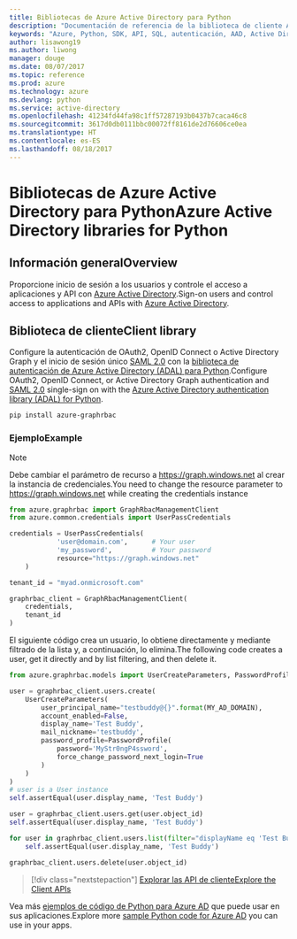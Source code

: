 ```yaml
---
title: Bibliotecas de Azure Active Directory para Python
description: "Documentación de referencia de la biblioteca de cliente Azure Active Directory para Python"
keywords: "Azure, Python, SDK, API, SQL, autenticación, AAD, Active Directory , Graph, OAuth 2.0"
author: lisawong19
ms.author: liwong
manager: douge
ms.date: 08/07/2017
ms.topic: reference
ms.prod: azure
ms.technology: azure
ms.devlang: python
ms.service: active-directory
ms.openlocfilehash: 41234fd44fa98c1ff57287193b0437b7caca46c8
ms.sourcegitcommit: 3617d0db0111bbc00072ff8161de2d76606ce0ea
ms.translationtype: HT
ms.contentlocale: es-ES
ms.lasthandoff: 08/18/2017
---
```

# <a name="azure-active-directory-libraries-for-python"></a><span data-ttu-id="a215e-104">Bibliotecas de Azure Active Directory para Python</span><span class="sxs-lookup"><span data-stu-id="a215e-104">Azure Active Directory libraries for Python</span></span>

## <a name="overview"></a><span data-ttu-id="a215e-105">Información general</span><span class="sxs-lookup"><span data-stu-id="a215e-105">Overview</span></span>

<span data-ttu-id="a215e-106">Proporcione inicio de sesión a los usuarios y controle el acceso a aplicaciones y API con [Azure Active Directory](/azure/active-directory/active-directory-whatis).</span><span class="sxs-lookup"><span data-stu-id="a215e-106">Sign-on users and control access to applications and APIs with [Azure Active Directory](/azure/active-directory/active-directory-whatis).</span></span>

## <a name="client-library"></a><span data-ttu-id="a215e-107">Biblioteca de cliente</span><span class="sxs-lookup"><span data-stu-id="a215e-107">Client library</span></span>

<span data-ttu-id="a215e-108">Configure la autenticación de OAuth2, OpenID Connect o Active Directory Graph y el inicio de sesión único [SAML 2.0](https://docs.microsoft.com/azure/active-directory/develop/active-directory-saml-protocol-reference) con la [biblioteca de autenticación de Azure Active Directory (ADAL) para Python](https://github.com/AzureAD/azure-activedirectory-library-for-python).</span><span class="sxs-lookup"><span data-stu-id="a215e-108">Configure OAuth2, OpenID Connect, or Active Directory Graph authentication and [SAML 2.0](https://docs.microsoft.com/azure/active-directory/develop/active-directory-saml-protocol-reference) single-sign on with the [Azure Active Directory authentication library (ADAL) for Python](https://github.com/AzureAD/azure-activedirectory-library-for-python).</span></span>

```bash
pip install azure-graphrbac
```

### <a name="example"></a><span data-ttu-id="a215e-109">Ejemplo</span><span class="sxs-lookup"><span data-stu-id="a215e-109">Example</span></span>
> [!NOTE]
> <span data-ttu-id="a215e-110">Debe cambiar el parámetro de recurso a https://graph.windows.net al crear la instancia de credenciales.</span><span class="sxs-lookup"><span data-stu-id="a215e-110">You need to change the resource parameter to https://graph.windows.net while creating the credentials instance</span></span>

```python
from azure.graphrbac import GraphRbacManagementClient
from azure.common.credentials import UserPassCredentials

credentials = UserPassCredentials(
            'user@domain.com',      # Your user
            'my_password',          # Your password
            resource="https://graph.windows.net"
    )

tenant_id = "myad.onmicrosoft.com"

graphrbac_client = GraphRbacManagementClient(
    credentials,
    tenant_id
)
```
<span data-ttu-id="a215e-111">El siguiente código crea un usuario, lo obtiene directamente y mediante filtrado de la lista y, a continuación, lo elimina.</span><span class="sxs-lookup"><span data-stu-id="a215e-111">The following code creates a user, get it directly and by list filtering, and then delete it.</span></span>
```python
from azure.graphrbac.models import UserCreateParameters, PasswordProfile

user = graphrbac_client.users.create(
    UserCreateParameters(
        user_principal_name="testbuddy@{}".format(MY_AD_DOMAIN),
        account_enabled=False,
        display_name='Test Buddy',
        mail_nickname='testbuddy',
        password_profile=PasswordProfile(
            password='MyStr0ngP4ssword',
            force_change_password_next_login=True
        )
    )
)
# user is a User instance
self.assertEqual(user.display_name, 'Test Buddy')

user = graphrbac_client.users.get(user.object_id)
self.assertEqual(user.display_name, 'Test Buddy')

for user in graphrbac_client.users.list(filter="displayName eq 'Test Buddy'"):
    self.assertEqual(user.display_name, 'Test Buddy')

graphrbac_client.users.delete(user.object_id)
```

> [!div class="nextstepaction"]
> [<span data-ttu-id="a215e-112">Explorar las API de cliente</span><span class="sxs-lookup"><span data-stu-id="a215e-112">Explore the Client APIs</span></span>](/python/api/overview/azure/activedirectory/clientlibrary?)

<span data-ttu-id="a215e-113">Vea más [ejemplos de código de Python para Azure AD](https://azure.microsoft.com/en-us/resources/samples/?term=active+directory&platform=python) que puede usar en sus aplicaciones.</span><span class="sxs-lookup"><span data-stu-id="a215e-113">Explore more [sample Python code for Azure AD](https://azure.microsoft.com/en-us/resources/samples/?term=active+directory&platform=python) you can use in your apps.</span></span>